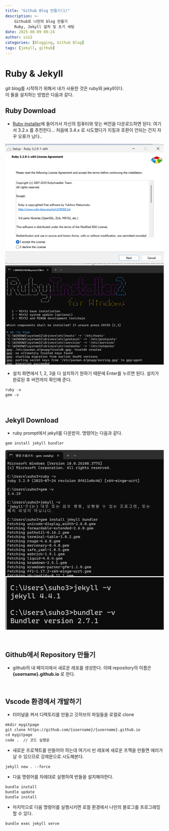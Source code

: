 ```yaml
---
title: "Github Blog 만들기(1)"
description: >-
    Github로 나만의 blog 만들기 
    Ruby, Jekyll 설치 및 초기 세팅
date: 2025-08-09 00:24 
author: sio2
categories: [Blogging, Github Blog]
tags: [jekyll, github]
---
```


# Ruby & Jekyll 
git blog를 시작하기 위해서 내가 사용한 것은 ruby와 jekyll이다.    
이 둘을 설치하는 방법은 다음과 같다. 

## Ruby Download 
* [Ruby installer](https://rubyinstaller.org/downloads/)에 들어가서 자신의 컴퓨터와 맞는 버전을 다운로드하면 된다. 여기서 3.2.x 를 추천한다...
처음에 3.4.x 로 시도했다가 지킬과 호환이 안되는 건지 자꾸 오류가 났다..


![ruby1](/assets/img/2025-08-09-newblog/20250809-1.png)
![ruby2](/assets/img/2025-08-09-newblog/20250809-2.png)


* 설치 화면에서 1, 2, 3을 다 설치하기 원하기 때문에 Enter를 누르면 된다. 설치가 완료된 후 버전까지 확인해 준다. 
``` 
ruby -v 
gem -v 
```
<br />

## Jekyll Download
* ruby prompt에서 jekyll를 다운받자. 명령어는 다음과 같다. 
```
gem install jekyll bundler
```
![jekyll1](/assets/img/2025-08-09-newblog/20250809-3.png)
![jekyll2](/assets/img/2025-08-09-newblog/20250809-4.png)

<br />

## Github에서 Repository 만들기 
* github의 내 페이지에서 새로운 레포를 생성한다. 이때 repository의 이름은 **{username}.github.io** 로 한다. 

<br />

## Vscode 환경에서 개발하기
* 터미널을 켜서 디렉토리를 만들고 깃허브의 파일들을 로컬로 clone 
```
mkdir mygitpage
git clone https://github.com/{username}/{username}.github.io
cd mygitpage 
code .  // 코드 실행문
```

* 새로운 프로젝트를 만들어야 하는데 여기서 빈 레포에 새로운 프젝을 만들면 에러가 날 수 있으므로 강제문으로 시도해본다. 
```
jekyll new . --force
```

* 다음 명령어를 차례대로 실행하여 번들을 설치해야한다. 
```
bundle install
bundle update
bundle install
```

* 마지막으로 다음 명령어를 실행시키면 로컬 환경에서 나만의 블로그를 프로그래밍 할 수 있다. 
```
bundle exec jekyll serve
```

